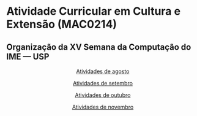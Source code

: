 # Atividade Curricular em Cultura e Extensão (MAC0214)

## Organização da XV Semana da Computação do IME — USP

<center>

[Atividades de agosto](por-mes/agosto.md)

[Atividades de setembro](por-mes/setembro.md)

[Atividades de outubro](por-mes/outubro.md)

[Atividades de novembro](por-mes/novembro.md)

</center>
